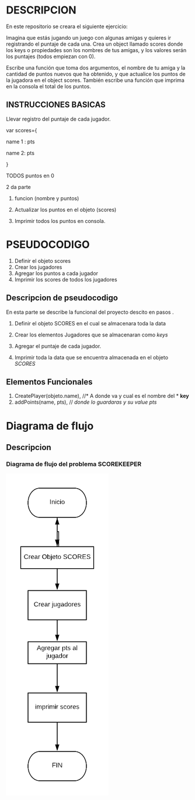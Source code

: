 # DESCRIPCION
En este repositorio  se creara el siguiente ejercicio:

Imagina que estás jugando un juego con algunas amigas y quieres ir registrando el puntaje de cada una. Crea un object llamado scores donde los keys o propiedades son los nombres de tus amigas, y los valores serán los puntajes (todos empiezan con 0).

Escribe una función que toma dos argumentos, el nombre de tu amiga y la cantidad de puntos nuevos que ha obtenido, y que actualice los puntos de la jugadora en el object scores. También escribe una función que imprima en la consola el total de los puntos.

## INSTRUCCIONES BASICAS

Llevar registro del puntaje de cada jugador.

var scores={

name 1 : pts

name 2: pts

}

TODOS puntos  en 0

2 da parte

1. funcion (nombre y puntos)

2. Actualizar los puntos en el objeto (scores) 

3. Imprimir todos los puntos  en consola.

# PSEUDOCODIGO

1. Definir el objeto scores
2. Crear los jugadores
3. Agregar los puntos a cada jugador
4. Imprimir los scores de todos los jugadores

## Descripcion de pseudocodigo 
En esta parte se describe la funcional del proyecto descito en pasos .
1. Definir el objeto SCORES en el cual se almacenara toda la data

2. Crear los elementos Jugadores que se almacenaran como *keys*

3. Agregar el puntaje de cada jugador.

4. Imprimir toda la data que se encuentra almacenada en el objeto *SCORES*



## Elementos Funcionales

1. CreatePlayer(objeto.name), //* A donde va y cual es el nombre del * **key**
2. addPoints(name, pts), // *donde lo guardaras y su value pts*

# Diagrama de flujo

## Descripcion

### Diagrama de flujo del problema SCOREKEEPER
![Diagrama SCOREKEEPER](assets/img/Diagrama.png)

